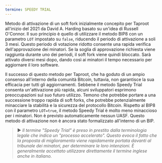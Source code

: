 ```yaml
---
termine: SPEEDY TRIAL
---
```


Metodo di attivazione di un soft fork inizialmente concepito per Taproot all'inizio del 2021 da David A. Harding basato su un'idea di Russell O'Connor. Il suo principio è quello di utilizzare il metodo BIP8 con un parametro `LOT` impostato su `false`, riducendo il periodo di attivazione a soli 3 mesi. Questo periodo di votazione ridotto consente una rapida verifica dell'approvazione dei minatori. Se la soglia di approvazione richiesta viene raggiunta durante uno dei periodi, il soft fork viene quindi bloccato. Sarà attivato diversi mesi dopo, dando così ai minatori il tempo necessario per aggiornare il loro software.

Il successo di questo metodo per Taproot, che ha goduto di un ampio consenso all'interno della comunità Bitcoin, tuttavia, non garantisce la sua efficacia per tutti gli aggiornamenti. Sebbene il metodo Speedy Trial consenta un'attivazione più rapida, alcuni sviluppatori esprimono preoccupazioni sul suo futuro utilizzo. Temono che potrebbe portare a una successione troppo rapida di soft forks, che potrebbe potenzialmente minacciare la stabilità e la sicurezza del protocollo Bitcoin. Rispetto al BIP8 con il parametro `LOT=true`, il metodo Speedy Trial è molto meno minaccioso per i minatori. Non è previsto automaticamente nessun UASF. Questo metodo di attivazione non è ancora stato formalizzato all'interno di un BIP.

> ► *Il termine "Speedy Trial" è preso in prestito dalla terminologia legale che indica un "processo accelerato". Questo evoca il fatto che la proposta di miglioramento viene rapidamente portata davanti al tribunale dei minatori, per determinare le loro intenzioni. È generalmente accettato utilizzare direttamente il termine inglese anche in italiano.*